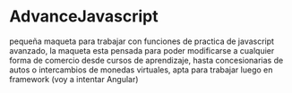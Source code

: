 # AdvanceJavascript
pequeña maqueta para trabajar con funciones de practica de javascript avanzado, la maqueta esta pensada para poder modificarse a cualquier forma de comercio
desde cursos de aprendizaje, hasta concesionarias de autos o intercambios de monedas virtuales, apta para trabajar luego en framework (voy a intentar Angular)
